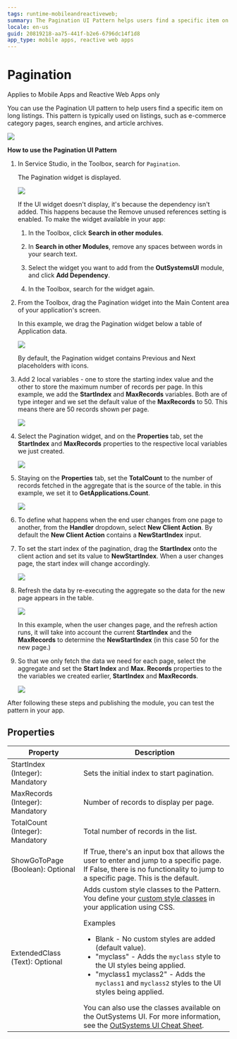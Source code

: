 ```yaml
---
tags: runtime-mobileandreactiveweb;  
summary: The Pagination UI Pattern helps users find a specific item on long listings.
locale: en-us
guid: 20819218-aa75-441f-b2e6-6796dc14f1d8
app_type: mobile apps, reactive web apps
---
```


# Pagination

<div class="info" markdown="1">

Applies to Mobile Apps and Reactive Web Apps only

</div>

You can use the Pagination UI pattern to help users find a specific item on long listings. This pattern is typically used on listings, such as e-commerce category pages, search engines, and article archives.

![](<images/pagination-5-ss.png>)

**How to use the Pagination UI Pattern**

1. In Service Studio, in the Toolbox, search for `Pagination`.
  
    The Pagination widget is displayed.

    ![](<images/pagination-1-ss.png>)

    If the UI widget doesn't display, it's because the dependency isn't added. This happens because the Remove unused references setting is enabled. To make the widget available in your app:

    1. In the Toolbox, click **Search in other modules**.

    1. In **Search in other Modules**, remove any spaces between words in your search text.
    
    1. Select the widget you want to add from the **OutSystemsUI** module, and click **Add Dependency**. 
    
    1. In the Toolbox, search for the widget again.

1. From the Toolbox, drag the Pagination widget into the Main Content area of your application's screen.

    In this example, we drag the Pagination widget below a table of Application data.

    ![](<images/pagination-3-ss.png>)

    By default, the Pagination widget contains Previous and Next placeholders with icons.

1. Add 2 local variables - one to store the starting index value and the other to store the maximum number of records per page. In this example, we add the **StartIndex**  and **MaxRecords** variables. Both are of type integer and we set the default value of the **MaxRecords** to 50. This means there are 50 records shown per page.

    ![](<images/pagination-9-ss.png>)

1. Select the Pagination widget, and on the **Properties** tab, set the **StartIndex** and **MaxRecords** properties to the respective local variables we just created.

    ![](<images/pagination-10-ss.png>)

1. Staying on the **Properties** tab, set the **TotalCount** to the number of records fetched in the aggregate that is the source of the table.  in this example, we set it to **GetApplications.Count**.

    ![](<images/pagination-11-ss.png>)

1. To define what happens when the end user changes from one page to another, from the **Handler** dropdown, select **New Client Action**. By default the **New Client Action** contains a **NewStartIndex** input.

1. To set the start index of the pagination, drag the **StartIndex** onto the client action and set its value to **NewStartIndex**. When a user changes page, the start index will change accordingly.

    ![](<images/pagination-12-ss.png>)

1. Refresh the data by re-executing the aggregate so the data for the new page appears in the table.

    ![](<images/pagination-13-ss.png>)

    In this example, when the user changes page, and the refresh action runs, it will take into account the current **StartIndex** and the **MaxRecords** to determine the **NewStartIndex** (in this case 50 for the new page.)

1. So that we only fetch the data we need for each page, select the aggregate and set the **Start Index** and **Max. Records** properties to the the variables we created earlier, **StartIndex** and **MaxRecords**.

    ![](<images/pagination-14-ss.png>)



After following these steps and publishing the module, you can test the pattern in your app.

## Properties

| Property                         | Description                                                                                                                                                                                                                                                                                                                                                                                                                                                                                                                                                                                                            |
|----------------------------------|------------------------------------------------------------------------------------------------------------------------------------------------------------------------------------------------------------------------------------------------------------------------------------------------------------------------------------------------------------------------------------------------------------------------------------------------------------------------------------------------------------------------------------------------------------------------------------------------------------------------|
| StartIndex (Integer): Mandatory  | Sets the initial index to start pagination.                                                                                                                                                                                                                                                                                                                                                                                                                                                                                                                                                                            |
| MaxRecords (Integer): Mandatory  | Number of records to display per page.                                                                                                                                                                                                                                                                                                                                                                                                                                                                                                                                                                                 |
| TotalCount (Integer): Mandatory  | Total number of records in the list.                                                                                                                                                                                                                                                                                                                                                                                                                                                                                                                                                                                   |
| ShowGoToPage (Boolean): Optional | If True, there's an input box that allows the user to enter and jump to a specific page. If False, there is no functionality to jump to a specific page. This is the default.                                                                                                                                                                                                                                                                                                                                                                                                                                          |
| ExtendedClass (Text): Optional   | Adds custom style classes to the Pattern. You define your [custom style classes](../../../look-feel/css.md) in your application using CSS. <p>Examples <ul><li>Blank - No custom styles are added (default value).</li><li>"myclass" - Adds the ``myclass`` style to the UI styles being applied.</li><li>"myclass1 myclass2" - Adds the ``myclass1`` and ``myclass2`` styles to the UI styles being applied.</li></ul></p>You can also use the classes available on the OutSystems UI. For more information, see the [OutSystems UI Cheat Sheet](https://outsystemsui.outsystems.com/OutSystemsUIWebsite/CheatSheet). |
